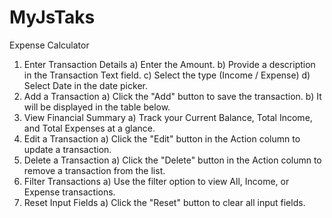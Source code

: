 # MyJsTaks
Expense Calculator

1)	Enter Transaction Details
    a) Enter the Amount.
  	b) Provide a description in the Transaction Text field.
  	c) Select the type (Income / Expense)
  	d) Select Date in the date picker.
2)	Add a Transaction
    a) Click the "Add" button to save the transaction.
    b) It will be displayed in the table below.
3)	View Financial Summary
    a) Track your Current Balance, Total Income, and Total Expenses at a glance.
4)	Edit a Transaction
    a) Click the "Edit" button in the Action column to update a transaction.
5)	Delete a Transaction
    a) Click the "Delete" button in the Action column to remove a transaction from the list.
6)	Filter Transactions
    a)	Use the filter option to view All, Income, or Expense transactions.
7)	Reset Input Fields
    a)	Click the "Reset" button to clear all input fields.

